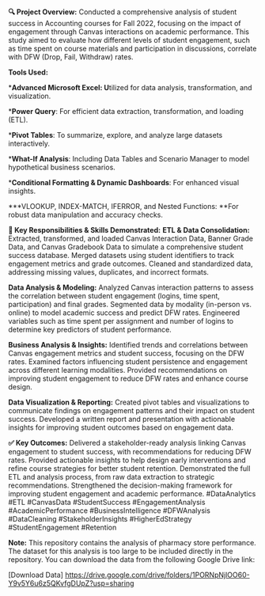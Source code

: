 **🔍 Project Overview:**
Conducted a comprehensive analysis of student success in Accounting courses for Fall 2022, focusing on the impact of engagement through Canvas interactions on academic performance. This study aimed to evaluate how different levels of student engagement, such as time spent on course materials and participation in discussions, correlate with DFW (Drop, Fail, Withdraw) rates.

**Tools Used:**

***Advanced Microsoft Excel: U**tilized for data analysis, transformation, and visualization.

***Power Query**: For efficient data extraction, transformation, and loading (ETL).

***Pivot Tables**: To summarize, explore, and analyze large datasets interactively.

***What-If Analysis**: Including Data Tables and Scenario Manager to model hypothetical business scenarios.

***Conditional Formatting & Dynamic Dashboards**: For enhanced visual insights.

***VLOOKUP, INDEX-MATCH, IFERROR, and Nested Functions: **For robust data manipulation and accuracy checks.

**🧠 Key Responsibilities & Skills Demonstrated:**
**ETL & Data Consolidation:**
Extracted, transformed, and loaded Canvas Interaction Data, Banner Grade Data, and Canvas Gradebook Data to simulate a comprehensive student success database.
Merged datasets using student identifiers to track engagement metrics and grade outcomes.
Cleaned and standardized data, addressing missing values, duplicates, and incorrect formats.

**Data Analysis & Modeling:**
Analyzed Canvas interaction patterns to assess the correlation between student engagement (logins, time spent, participation) and final grades.
Segmented data by modality (in-person vs. online) to model academic success and predict DFW rates.
Engineered variables such as time spent per assignment and number of logins to determine key predictors of student performance.

**Business Analysis & Insights:**
Identified trends and correlations between Canvas engagement metrics and student success, focusing on the DFW rates.
Examined factors influencing student persistence and engagement across different learning modalities.
Provided recommendations on improving student engagement to reduce DFW rates and enhance course design.

**Data Visualization & Reporting:**
Created pivot tables and visualizations to communicate findings on engagement patterns and their impact on student success.
Developed a written report and presentation with actionable insights for improving student outcomes based on engagement data.

**✅ Key Outcomes:**
Delivered a stakeholder-ready analysis linking Canvas engagement to student success, with recommendations for reducing DFW rates.
Provided actionable insights to help design early interventions and refine course strategies for better student retention.
Demonstrated the full ETL and analysis process, from raw data extraction to strategic recommendations.
Strengthened the decision-making framework for improving student engagement and academic performance.
#DataAnalytics #ETL #CanvasData #StudentSuccess #EngagementAnalysis #AcademicPerformance #BusinessIntelligence #DFWAnalysis #DataCleaning #StakeholderInsights #HigherEdStrategy #StudentEngagement #Retention

**Note:**
This repository contains the analysis of pharmacy store performance. The dataset for this analysis is too large to be included directly in the repository. You can download the data from the following Google Drive link:

[Download Data] https://drive.google.com/drive/folders/1PORNpNjlOO60-Y9v5Y6u6z5QKvfgDUpZ?usp=sharing
